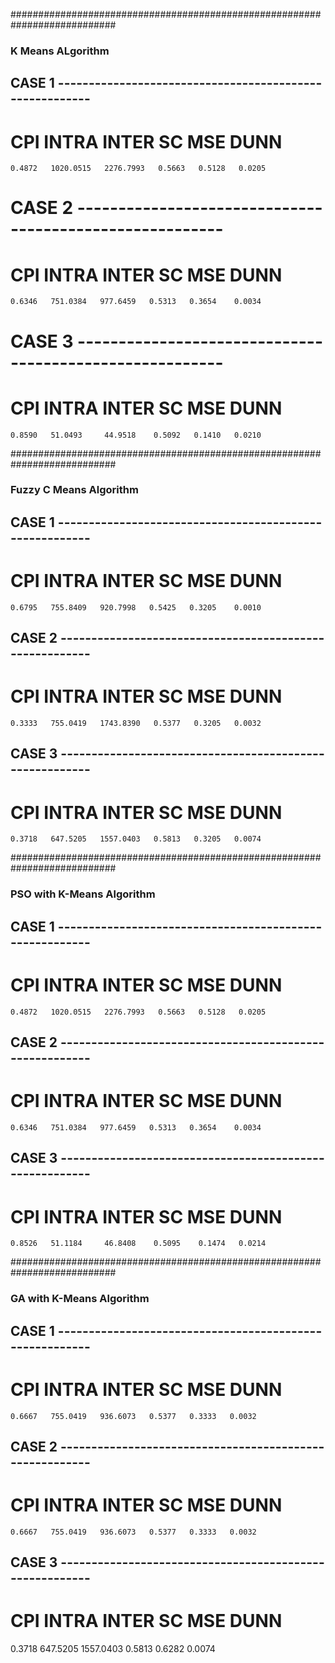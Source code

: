 ###########################################################################

### K Means ALgorithm
 
## CASE 1 --------------------------------------------------------
#	CPI       INTRA       INTER      SC       MSE      DUNN
	0.4872   1020.0515   2276.7993   0.5663   0.5128   0.0205

# CASE 2 --------------------------------------------------------
#	CPI       INTRA       INTER      SC       MSE      DUNN
	0.6346   751.0384   977.6459   0.5313   0.3654    0.0034

# CASE 3 --------------------------------------------------------
#	CPI       INTRA       INTER      SC       MSE      DUNN
	0.8590   51.0493     44.9518    0.5092   0.1410   0.0210

###########################################################################

### Fuzzy C Means Algorithm
 
## CASE 1 --------------------------------------------------------
#	CPI       INTRA       INTER      SC       MSE      DUNN
	0.6795   755.8409   920.7998   0.5425   0.3205    0.0010

## CASE 2 --------------------------------------------------------
#	CPI       INTRA       INTER      SC       MSE      DUNN
	0.3333   755.0419   1743.8390   0.5377   0.3205   0.0032

## CASE 3 --------------------------------------------------------
#	CPI       INTRA       INTER      SC       MSE      DUNN
	0.3718   647.5205   1557.0403   0.5813   0.3205   0.0074

###########################################################################

### PSO with K-Means Algorithm
 
## CASE 1 --------------------------------------------------------
#	CPI       INTRA       INTER      SC       MSE       DUNN
	0.4872   1020.0515   2276.7993   0.5663   0.5128   0.0205

## CASE 2 --------------------------------------------------------
#	CPI       INTRA       INTER      SC       MSE      DUNN
	0.6346   751.0384   977.6459   0.5313   0.3654    0.0034

## CASE 3 --------------------------------------------------------
#	CPI       INTRA       INTER      SC       MSE      DUNN
	0.8526   51.1184     46.8408    0.5095    0.1474   0.0214

###########################################################################

### GA with K-Means Algorithm
 
## CASE 1 --------------------------------------------------------
#	CPI       INTRA       INTER      SC       MSE       DUNN
    0.6667   755.0419   936.6073   0.5377   0.3333   0.0032

## CASE 2 --------------------------------------------------------
#	CPI       INTRA       INTER      SC       MSE      DUNN
	0.6667   755.0419   936.6073   0.5377   0.3333   0.0032

## CASE 3 --------------------------------------------------------
#	CPI       INTRA       INTER      SC       MSE      DUNN
   0.3718   647.5205   1557.0403   0.5813   0.6282   0.0074


